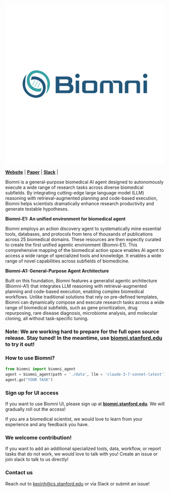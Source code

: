 <p align="center"><img src="./figs/biomni_logo.png" alt="logo" width="600px" /></p>

[**Website**](https://biomni.stanford.edu) | [**Paper**](https://biomni.stanford.edu/paper.pdf) | [**Slack**](https://join.slack.com/t/biomnigroup/shared_invite/zt-33tqvikc3-C0sa4As53y08aH03yKHUVQ) |

Biomni is a general-purpose biomedical AI agent designed to autonomously execute a wide range of research tasks across diverse biomedical subfields. By integrating cutting-edge large language model (LLM) reasoning with retrieval-augmented planning and code-based execution, Biomni helps scientists dramatically enhance research productivity and generate testable hypotheses.

**Biomni-E1: An unified environment for biomedical agent**

Biomni employs an action discovery agent to systematically mine essential tools, databases, and protocols from tens of thousands of publications across 25 biomedical domains. These resources are then expectly curated to create the first unified agentic environment (Biomni-E1). This comprehensive mapping of the biomedical action space enables AI agent to access a wide range of specialized tools and knowledge. It enables a wide range of novel capabilities across subfields of biomedicine.

**Biomni-A1: General-Purpose Agent Architecture**

Built on this foundation, Biomni features a generalist agentic architecture (Biomni-A1) that integrates LLM reasoning with retrieval-augmented planning and code-based execution, enabling complex biomedical workflows. Unlike traditional solutions that rely on pre-defined templates, Biomni can dynamically compose and execute research tasks across a wide range of biomedical subfields, such as gene prioritization, drug repurposing, rare disease diagnosis, microbiome analysis, and molecular cloning, all without task-specific tuning.


### Note: We are working hard to prepare for the full open source release. Stay tuned! In the meantime, use [**biomni.stanford.edu**](https://biomni.stanford.edu) to try it out!

### How to use Biomni?

```python
from biomni import biomni_agent
agent = biomni_agent(path = './data', llm = 'claude-3-7-sonnet-latest')
agent.go("YOUR TASK")
```
### Sign up for UI access

If you want to use Biomni UI, please sign up at [**biomni.stanford.edu**](https://biomni.stanford.edu). We will gradually roll out the access!

If you are a biomedical scientist, we would love to learn from your experience and any feedback you have.  

### We welcome contribution!

If you want to add an additional specialized tools, data, workflow, or report tasks that do not work, we would love to talk with you! Create an issue or join slack to talk to us directly!

### Contact us
Reach out to kexinh@cs.stanford.edu or via Slack or submit an issue!
